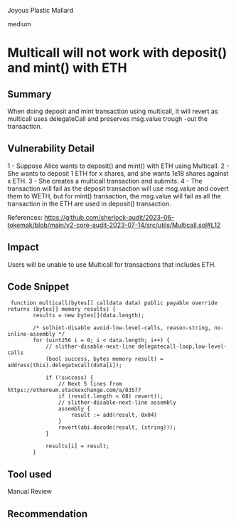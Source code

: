 Joyous Plastic Mallard

medium

# Multicall will not work with deposit() and mint() with ETH
## Summary
When doing deposit and mint transaction using multicall, it will revert as multicall uses delegateCall and preserves msg.value trough -out the transaction.

## Vulnerability Detail
1 - Suppose Alice wants to deposit() and mint() with ETH using Multicall.
2 - She wants to deposit 1 ETH for x shares, and she wants 1e18 shares against x ETH.
3 - She creates a multicall transaction and submits.
4 - The transaction will fail as the deposit transaction will use msg.value and covert them to WETH, but for mint() transaction, the msg.value will fail as all the transaction in the ETH are used in deposit() transaction.

References: 
https://github.com/sherlock-audit/2023-06-tokemak/blob/main/v2-core-audit-2023-07-14/src/utils/Multicall.sol#L12

## Impact

Users will be unable to use Multicall for transactions that includes ETH. 

## Code Snippet
```solidity
 function multicall(bytes[] calldata data) public payable override returns (bytes[] memory results) {
        results = new bytes[](data.length);

        /* solhint-disable avoid-low-level-calls, reason-string, no-inline-assembly */
        for (uint256 i = 0; i < data.length; i++) {
            // slither-disable-next-line delegatecall-loop,low-level-calls
            (bool success, bytes memory result) = address(this).delegatecall(data[i]);

            if (!success) {
                // Next 5 lines from https://ethereum.stackexchange.com/a/83577
                if (result.length < 68) revert();
                // slither-disable-next-line assembly
                assembly {
                    result := add(result, 0x04)
                }
                revert(abi.decode(result, (string)));
            }

            results[i] = result;
        }
```
## Tool used

Manual Review

## Recommendation
 
